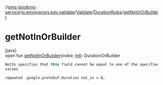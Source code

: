 //[pms-booking-service](../../../../index.md)/[io.envoyproxy.pgv.validate](../../index.md)/[Validate](../index.md)/[DurationRules](index.md)/[getNotInOrBuilder](get-not-in-or-builder.md)

# getNotInOrBuilder

[java]\
open fun [getNotInOrBuilder](get-not-in-or-builder.md)(index: [Int](https://kotlinlang.org/api/core/kotlin-stdlib/kotlin/-int/index.html)): DurationOrBuilder

```kotlin
NotIn specifies that this field cannot be equal to one of the specified
values

```
`repeated .google.protobuf.Duration not_in = 8;`